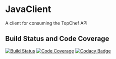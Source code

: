 # JavaClient
A client for consuming the TopChef API

## Build Status and Code Coverage

[![Build Status](https://travis-ci.org/TopChef/JavaClient.svg?branch=master)](https://travis-ci.org/TopChef/JavaClient)
[![Code Coverage](https://codecov.io/gh/TopChef/JavaClient/branch/master/graph/badge.svg)](https://codecov.io/gh/TopChef/JavaClient)
[![Codacy Badge](https://api.codacy.com/project/badge/Grade/9c26e9d646ae4b91b27e3abdc31b947e)](https://www.codacy.com/app/michalkononenko/JavaClient?utm_source=github.com&amp;utm_medium=referral&amp;utm_content=TopChef/JavaClient&amp;utm_campaign=Badge_Grade)